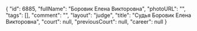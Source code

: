 {
    "id": 6885,
    "fullName": "Боровик Елена Викторовна",
    "photoURL": "",
    "tags": [],
    "comment": "",
    "layout": "judge",
    "title": "Судья Боровик Елена Викторовна",
    "court": null,
    "previousCourt": null,
    "career": null
}